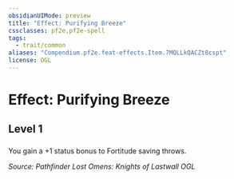 ```yaml
---
obsidianUIMode: preview
title: "Effect: Purifying Breeze"
cssclasses: pf2e,pf2e-spell
tags:
  - trait/common
aliases: "Compendium.pf2e.feat-effects.Item.7MQLLkQACZt8cspt"
license: OGL
---
```

# Effect: Purifying Breeze
## Level 1
### 






You gain a +1 status bonus to Fortitude saving throws.

*Source: Pathfinder Lost Omens: Knights of Lastwall*
*OGL*
